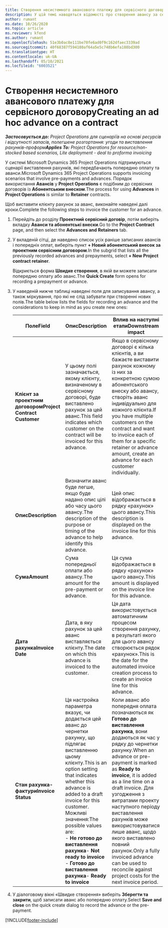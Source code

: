 ```yaml
---
title: Створення несистемного авансового платежу для сервісного договору
description: У цій темі наводяться відомості про створення авансу за сервісним договором у разі необхідності.
author: rumant
ms.date: 10/26/2020
ms.topic: article
ms.reviewer: kfend
ms.author: rumant
ms.openlocfilehash: 51e3b0ac8e111be70fe6ad0f9c162dfaec3339ad
ms.sourcegitcommit: 40f68387f594180af64a5e5c748b6efa188bd300
ms.translationtype: HT
ms.contentlocale: uk-UA
ms.lasthandoff: 05/10/2021
ms.locfileid: "6003521"
---
```

# <a name="creating-an-ad-hoc-advance-on-a-contract"></a><span data-ttu-id="a198f-103">Створення несистемного авансового платежу для сервісного договору</span><span class="sxs-lookup"><span data-stu-id="a198f-103">Creating an ad hoc advance on a contract</span></span>

<span data-ttu-id="a198f-104">_**Застосовується до:** Project Operations для сценаріїв на основі ресурсів і відсутності запасів, полегшене розгортання: угоди та виставлення рахунків-проформ_</span><span class="sxs-lookup"><span data-stu-id="a198f-104">_**Applies To:** Project Operations for resource/non-stocked based scenarios, Lite deployment - deal to proforma invoicing_</span></span>

<span data-ttu-id="a198f-105">У системі Microsoft Dynamics 365 Project Operations підтримуються сценарії виставлення рахунків, які передбачають попередню оплату та аванси.</span><span class="sxs-lookup"><span data-stu-id="a198f-105">Microsoft Dynamics 365 Project Operations supports invoicing scenarios that involve pre-payments and advances.</span></span> <span data-ttu-id="a198f-106">Порядок використання **Авансів** у **Project Operations** є подібним до сервісних договорів із **Абонентським внеском**.</span><span class="sxs-lookup"><span data-stu-id="a198f-106">The process for using **Advances** in **Project Operations** is similar to **Retainer** contracts.</span></span> 

<span data-ttu-id="a198f-107">Щоб виставити клієнту рахунок за аванс, виконайте наведені далі кроки.</span><span class="sxs-lookup"><span data-stu-id="a198f-107">Complete the following steps to invoice the customer for an advance.</span></span>

1. <span data-ttu-id="a198f-108">Перейдіть до розділу **Проектний сервісний договір**, потім виберіть вкладку **Аванси та абонентські внески**.</span><span class="sxs-lookup"><span data-stu-id="a198f-108">Go to the **Project Contract** page, and then select the **Advances and Retainers** tab.</span></span>
2. <span data-ttu-id="a198f-109">У вкладеній сітці, де наведено список усіх раніше записаних авансів і попередніх оплат, виберіть пункт **+ Новий абонентський внесок за проектним сервісним договором**.</span><span class="sxs-lookup"><span data-stu-id="a198f-109">In the subgrid that lists all the previously recorded advances and prepayments, select **+ New Project contract retainer**.</span></span> 

    <span data-ttu-id="a198f-110">Відкриється форма **Швидке створення**, в якій ви можете записати попередню оплату або аванс.</span><span class="sxs-lookup"><span data-stu-id="a198f-110">The **Quick Create** form opens for recording a prepayment or advance.</span></span>
    
3. <span data-ttu-id="a198f-111">У наведеній нижче таблиці наведені поля для записування авансу, а також міркування, про які не слід забувати при створенні нових полів.</span><span class="sxs-lookup"><span data-stu-id="a198f-111">The table below lists the fields for recording an advance and the considerations to keep in mind as you create new ones:</span></span>

    | <span data-ttu-id="a198f-112">Поле</span><span class="sxs-lookup"><span data-stu-id="a198f-112">Field</span></span> | <span data-ttu-id="a198f-113">Опис</span><span class="sxs-lookup"><span data-stu-id="a198f-113">Description</span></span> | <span data-ttu-id="a198f-114">Вплив на наступні етапи</span><span class="sxs-lookup"><span data-stu-id="a198f-114">Downstream impact</span></span> |
    | --- | --- | --- |
    | <span data-ttu-id="a198f-115">**Клієнт за проектним договором**</span><span class="sxs-lookup"><span data-stu-id="a198f-115">**Project Contract Customer**</span></span> | <span data-ttu-id="a198f-116">У цьому полі зазначається, якому клієнту, визначеному в сервісному договорі, буде виставлено рахунок за цей аванс.</span><span class="sxs-lookup"><span data-stu-id="a198f-116">This field indicates which customer on the contract will be invoiced for this advance.</span></span> | <span data-ttu-id="a198f-117">Якщо в сервісному договорі є кілька клієнтів, а ви бажаєте виставити рахунок кожному із них за конкретною сумою абонентського внеску або авансу, створіть аванс індивідуально для кожного клієнта.</span><span class="sxs-lookup"><span data-stu-id="a198f-117">If you have multiple customers on the contract and want to invoice each of them for a specific retainer or advance amount, create an advance for each customer individually.</span></span> |
    | <span data-ttu-id="a198f-118">**Опис**</span><span class="sxs-lookup"><span data-stu-id="a198f-118">**Description**</span></span> | <span data-ttu-id="a198f-119">Визначити аванс буде легше, якщо буде надано опис цілі або часу цього авансу.</span><span class="sxs-lookup"><span data-stu-id="a198f-119">The description of the purpose or timing of the advance to help identify this advance.</span></span> | <span data-ttu-id="a198f-120">Цей опис відображається в рядку «рахунок» цього авансу.</span><span class="sxs-lookup"><span data-stu-id="a198f-120">This description is displayed on the invoice line for this advance.</span></span> |
    | <span data-ttu-id="a198f-121">**Сума**</span><span class="sxs-lookup"><span data-stu-id="a198f-121">**Amount**</span></span> | <span data-ttu-id="a198f-122">Сума попередньої оплати або авансу.</span><span class="sxs-lookup"><span data-stu-id="a198f-122">The amount for the pre-payment or advance.</span></span> | <span data-ttu-id="a198f-123">Ця сума відображається в рядку «рахунок» цього авансу.</span><span class="sxs-lookup"><span data-stu-id="a198f-123">This amount is displayed on the invoice line for this advance.</span></span> |
    | <span data-ttu-id="a198f-124">**Дата рахунка**</span><span class="sxs-lookup"><span data-stu-id="a198f-124">**Invoice Date**</span></span> | <span data-ttu-id="a198f-125">Дата, в яку рахунок за цей аванс виставляється клієнту.</span><span class="sxs-lookup"><span data-stu-id="a198f-125">The date on which this advance is invoiced to the customer.</span></span> | <span data-ttu-id="a198f-126">Ця дата використовується автоматичним процесом створення рахунку, в результаті якого для цього авансу створюється рядок «рахунок».</span><span class="sxs-lookup"><span data-stu-id="a198f-126">This is the date for the automated invoice creation process to create an invoice line for this advance.</span></span> |
    | <span data-ttu-id="a198f-127">**Стан рахунка-фактури**</span><span class="sxs-lookup"><span data-stu-id="a198f-127">**Invoice Status**</span></span> | <span data-ttu-id="a198f-128">Ця настройка параметра вказує, чи додається цей аванс до чернетки рахунку, що підлягає виставленню цьому клієнту.</span><span class="sxs-lookup"><span data-stu-id="a198f-128">This is an option setting that indicates whether this advance is added to a draft invoice for this customer.</span></span> <span data-ttu-id="a198f-129">Можливі значення:</span><span class="sxs-lookup"><span data-stu-id="a198f-129">The possible values are:</span></span></br><span data-ttu-id="a198f-130">- **Не готово до виставлення рахунка**</span><span class="sxs-lookup"><span data-stu-id="a198f-130">- **Not ready to invoice**</span></span></br><span data-ttu-id="a198f-131">- **Готово до виставлення рахунка**</span><span class="sxs-lookup"><span data-stu-id="a198f-131">- **Ready to invoice**</span></span> | <span data-ttu-id="a198f-132">Коли аванс або попередня оплата позначаються як **Готово до виставлення рахунка**, вони додаються як час у рядку до чернетки рахунку.</span><span class="sxs-lookup"><span data-stu-id="a198f-132">When an advance or pre-payment is marked as **Ready to invoice**, it is added as a line time on a draft invoice.</span></span> <span data-ttu-id="a198f-133">Для узгодження з витратами проекту наступного періоду виставлення рахунків може використовуватися лише аванс, щодо якого виставлено повний рахунок.</span><span class="sxs-lookup"><span data-stu-id="a198f-133">Only a fully invoiced advance can be used to reconcile against project costs for the next invoice period.</span></span> |

4. <span data-ttu-id="a198f-134">У діалоговому вікні «Швидке створення» виберіть **Зберегти та закрити**, щоб записати аванс або попередню оплату.</span><span class="sxs-lookup"><span data-stu-id="a198f-134">Select **Save and close** on the quick create dialog to record the advance or the pre-payment.</span></span>


[!INCLUDE[footer-include](../../includes/footer-banner.md)]